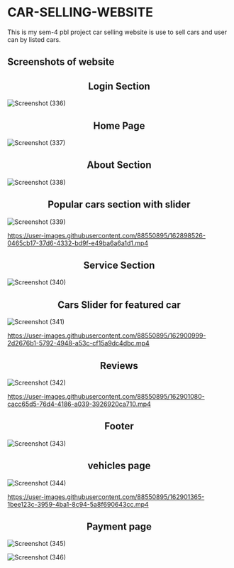 # CAR-SELLING-WEBSITE
This  is my sem-4 pbl project car selling website is use to sell cars and user can by listed cars.

## Screenshots of website
<h2 align="center"> Login Section </h2>

![Screenshot (336)](https://user-images.githubusercontent.com/88550895/162899394-882e2840-0d3a-461d-9e1d-05f2f2b378c4.png)


<h2 align="center"> Home Page </h2>

![Screenshot (337)](https://user-images.githubusercontent.com/88550895/162899435-a16f04e6-b309-44ef-aa7e-46e8e93f7f29.png)

<h2 align="center"> About Section </h2>

![Screenshot (338)](https://user-images.githubusercontent.com/88550895/162899593-e96421c2-5806-40cb-9feb-78156748f512.png)

<h2 align="center"> Popular cars section with slider </h2>

![Screenshot (339)](https://user-images.githubusercontent.com/88550895/162899457-1f6c2e07-f87e-4d5f-968b-97a516f83e8a.png)

https://user-images.githubusercontent.com/88550895/162898526-0465cb17-37d6-4332-bd9f-e49ba6a6a1d1.mp4

<h2 align="center"> Service Section </h2>

![Screenshot (340)](https://user-images.githubusercontent.com/88550895/162899634-4f01f4d1-664e-4748-a4ec-d3ef5bbf13a5.png)

<h2 align="center"> Cars Slider for featured car  </h2>

![Screenshot (341)](https://user-images.githubusercontent.com/88550895/162899774-d6a4ed05-6510-4ce7-ad05-4fcdfc4d7558.png)

https://user-images.githubusercontent.com/88550895/162900999-2d2676b1-5792-4948-a53c-cf15a9dc4dbc.mp4

<h2 align="center"> Reviews </h2>

![Screenshot (342)](https://user-images.githubusercontent.com/88550895/162901073-5b53f61e-e6f3-4fd9-892c-22426b141c50.png)

https://user-images.githubusercontent.com/88550895/162901080-cacc65d5-76d4-4186-a039-3926920ca710.mp4

<h2 align="center"> Footer </h2>

![Screenshot (343)](https://user-images.githubusercontent.com/88550895/162901320-c8ecbde7-219d-41f6-9a5c-a9272c9f0395.png)

<h2 align="center"> vehicles page </h2>

![Screenshot (344)](https://user-images.githubusercontent.com/88550895/162901328-77beb49c-0d97-441e-9212-b6ce0c04499a.png)

https://user-images.githubusercontent.com/88550895/162901365-1bee123c-3959-4ba1-8c94-5a8f690643cc.mp4

<h2 align="center"> Payment page </h2>

![Screenshot (345)](https://user-images.githubusercontent.com/88550895/162901429-9f95ed03-26f1-4cb6-9963-51eba106908a.png)

![Screenshot (346)](https://user-images.githubusercontent.com/88550895/162901445-96c4cc05-0946-4e5d-b356-811e9fa1a26b.png)
